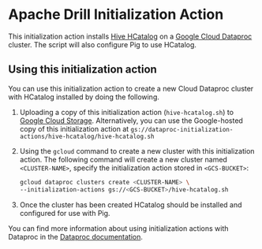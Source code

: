 # Apache Drill Initialization Action

This initialization action installs [Hive HCatalog](https://cwiki.apache.org/confluence/display/Hive/HCatalog) on a [Google Cloud Dataproc](https://cloud.google.com/dataproc) cluster. The script will also configure Pig to use HCatalog.

## Using this initialization action

You can use this initialization action to create a new Cloud Dataproc cluster with HCatalog installed by doing the following.

1. Uploading a copy of this initialization action (`hive-hcatalog.sh`) to [Google Cloud Storage](https://cloud.google.com/storage). Alternatively, you can use the Google-hosted copy of this initialization action at `gs://dataproc-initialization-actions/hive-hcatalog/hive-hcatalog.sh`
2. Using the `gcloud` command to create a new cluster with this initialization action. The following command will create a new cluster named `<CLUSTER-NAME>`, specify the initialization action stored in `<GCS-BUCKET>`:

    ```bash
    gcloud dataproc clusters create <CLUSTER-NAME> \
    --initialization-actions gs://<GCS-BUCKET>/hive-hcatalog.sh
    ```
3. Once the cluster has been created HCatalog should be installed and configured for use with Pig.

You can find more information about using initialization actions with Dataproc in the [Dataproc documentation](https://cloud.google.com/dataproc/init-actions).
